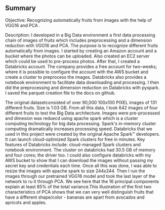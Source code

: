 ## Summary
Objective: Recognizing automatically fruits from images with the help of VGG16 and PCA . 

Description: 
I developed in a Big Data environment a first data processing chain of images of fruits which includes preprocessing and a dimension reduction with VGG16 and PCA. The purpose is to recognize different fruits automatically from images. I started by creating an Amazon account and a bucket where the photos can be uploaded. Also created an EC2 server which could be used to pre-process photos. After that, I created a Databricks account. The company provides a free account for two-weeks; where it is possible to configure the account with the AWS bucket and create a cluster to preprocess the images. Databricks also provides a notebook environment to facilitate data downloading and processing. I then did the preprocessing and dimension reduction on Databricks with pyspark. I saved the parquet creation file to the docs on github.

The original datasetconsisted of over 90,000 100x100 PIXEL images of 131 different fruits. Size is 1:03 GB. From all this data, I took 642 images of four different fruits to test the Big Data architecture. Images were pre-processed and dimesion was reduecd using apache spark which is a cluster computing technology for big data processing. Spark's in-memory cluster computing dramatically increases processing speed. Databricks that we used in this project were created by the original Apache Spark™ developers. It can launch cloud-optimized Spark clusters for free in minutes. Key features of Databricks include: cloud-managed Spark clusters and notebook environment. The cluster on databricks had 30.5 GB of memory and four cores; the driver too. I could also configure databricks with my AWS bucket to show that I can download the images without passing my secret key and credentials each time. Once all this was done, I was able to resize the images with apache spark to size 244x244. Then I run the images through our pretrained VGG16 model and took the last layer of the network to ru it through PCA. We see here that the 16 principal components explain at least 85% of the total variance.This illustration of the first two characteristics of PCA shows that we can very well distinguish fruits that have a different shape/color - bananas are apart from avocados and apricots and apples.
